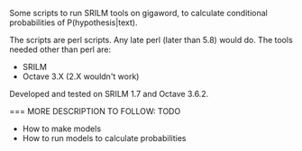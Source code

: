Some scripts to run SRILM tools on gigaword, to calculate conditional probabilities of P(hypothesis|text). 

The scripts are perl scripts. Any late perl (later than 5.8) would do. The tools needed other than perl are: 

- SRILM 
- Octave 3.X (2.X wouldn't work) 

Developed and tested on SRILM 1.7 and Octave 3.6.2. 

=== 
MORE DESCRIPTION TO FOLLOW: TODO 
* How to make models 
* How to run models to calculate probabilities 